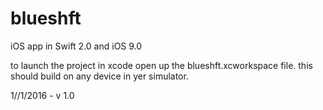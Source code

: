 # blueshft

iOS app in Swift 2.0 and iOS 9.0

to launch the project in xcode open up the blueshft.xcworkspace file.  this should build on any device in yer simulator.

1//1/2016 - v 1.0
